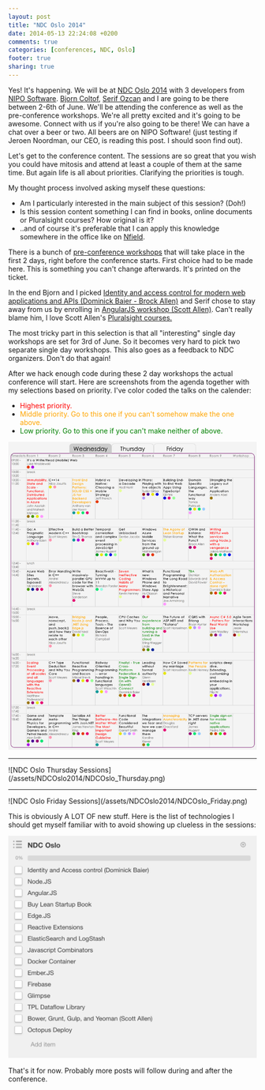 ```yaml
---
layout: post
title: "NDC Oslo 2014"
date: 2014-05-13 22:24:08 +0200
comments: true
categories: [conferences, NDC, Oslo]
footer: true
sharing: true
---
```



Yes! It's happening. We will be at <a href="http://www.ndcoslo.com/" target="_blank">NDC Oslo 2014</a> with 3 developers from <a href="http://www.niposoftware.com/" target="_blank">NIPO Software</a>. <a href="https://twitter.com/bjorn_coltof" target="_blank">Bjorn Coltof</a>, <a href="https://twitter.com/serifozcan" target="_blank">Serif Ozcan</a> and I are going to be there between 2-6th of June. We'll be attending the conference as well as the pre-conference workshops. We're all pretty excited and it's going to be awesome. Connect with us if you're also going to be there! We can have a chat over a beer or two. All beers are on NIPO Software! (just testing if Jeroen Noordman, our CEO, is reading this post. I should soon find out).

Let's get to the conference content. The sessions are so great that you wish you could have mitosis and attend at least a couple of them at the same time. But again life is all about priorities. Clarifying the priorities is tough.

My thought process involved asking myself these questions:

* Am I particularly interested in the main subject of this session? (Doh!)
* Is this session content something I can find in books, online documents or Pluralsight courses? How original is it?
* ..and of course it's preferable that I can apply this knowledge somewhere in the office like on <a href="http://nfieldmr.com/get-started.aspx" target="_blank">Nfield</a>.

There is a bunch of <a href="http://www.ndcoslo.com/pre-conference-workshops" target="_blank">pre-conference workshops</a> that will take place in the first 2 days, right before the conference starts. First choice had to be made here. This is something you can't change afterwards. It's printed on the ticket.

In the end Bjorn and I picked <a href="http://www.ndcoslo.com/pre-conference-workshop/identity-workshop/1750" target="_blank">Identity and access control for modern web applications and APIs (Dominick Baier - Brock Allen)</a> and Serif chose to stay away from us by enrolling in <a href="http://www.ndcoslo.com/pre-conference-workshop/angularjs-workshop/1865" target="_blank">AngularJS workshop (Scott Allen)</a>. Can't really blame him, I love Scott Allen's <a href="http://pluralsight.com/training/Authors/Details/scott-allen" target="_blank">Pluralsight courses.</a> 

The most tricky part in this selection is that all "interesting" single day workshops are set for 3rd of June. So it becomes very hard to pick two separate single day workshops. This also goes as a feedback to NDC organizers. Don't do that again!

After we hack enough code during these 2 day workshops the actual conference will start. Here are screenshots from the agenda together with my selections based on priority. I've color coded the talks on the calender:
<br>

* <span style="color:red">Highest priority.</span>
* <span style="color:orange">Middle priority. Go to this one if you can't somehow make the one above.</span>
* <span style="color:green">Low priority. Go to this one if you can't make neither of above.</span>


![NDC Oslo Wednesday Sessions](/assets/NDCOslo2014/NDCOslo_Wednesday.png)
<br>
<hr>
![NDC Oslo Thursday Sessions](/assets/NDCOslo2014/NDCOslo_Thursday.png)
<br>
<hr>
![NDC Oslo Friday Sessions](/assets/NDCOslo2014/NDCOslo_Friday.png)

This is obviously A LOT OF new stuff. Here is the list of technologies I should get myself familiar with to avoid showing up clueless in the sessions:

![NDC Oslo Learning List](/assets/NDCOslo2014/NDCOslo_LearningList.png)

That's it for now. Probably more posts will follow during and after the conference.
